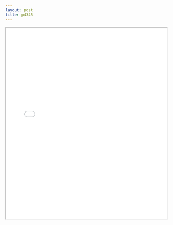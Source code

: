 ```yaml
---
layout: post
title: p4345
---
```


<div class="pdf-container">
<iframe src="/ea/assets/pdfs/forms/p4345.pdf" height="600" width="100%" allowFullScreen="true"></iframe>
</div>

